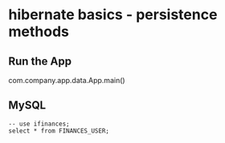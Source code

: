 # hibernate basics - persistence methods

## Run the App

com.company.app.data.App.main()

## MySQL

```
-- use ifinances;
select * from FINANCES_USER;
```
